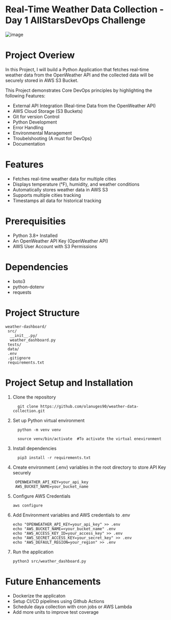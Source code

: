 # Real-Time Weather Data Collection - Day 1 AllStarsDevOps Challenge

![image](https://github.com/user-attachments/assets/e65dc8b1-abb0-4d0f-8dc6-1b3c78d69369)


# Project Overiew
In this Project, I will build a Python Application that fetches real-time weather data from the OpenWeather API and the collected data will be securely stored in AWS S3 Bucket.

This Project demonstrates Core DevOps principles by highlighting the following Features:
- External API Integration (Real-time Data from the OpenWeather API)
- AWS Cloud Storage (S3 Buckets)
- Git for version Control
- Python Development
- Error Handling
- Environmental Management
- Troubelshooting (A must for DevOps}
- Documentation
# Features
- Fetches real-time weather data for multiple cities
- Displays temperature (°F), humidity, and weather conditions
- Automatically stores weather data in AWS S3
- Supports multiple cities tracking
- Timestamps all data for historical tracking
# Prerequisities
- Python 3.8+ Installed
- An OpenWeather API Key (OpenWeather API)
- AWS User Account with S3 Permissions
# Dependencies
- boto3
- python-dotenv
- requests
# Project Structure

    weather-dashboard/
     src/
      __init__.py/
      weather_dashboard.py
     tests/
     data/
     .env
     .gitignore
     requirements.txt
     
# Project Setup and Installation 
1. Clone the repository
     
         git clone https://github.com/olanuges90/weather-data-collection.git
     
2. Set up Python virtual environment

         python -m venv venv

         source venv/bin/activate  #To activate the virtual enevironment
   
3. Install dependencies

         pip3 install -r requirements.txt

4. Create environment (.env) variables in the root directory to store API Key securely

        OPENWEATHER_API_KEY=your_api_key
        AWS_BUCKET_NAME=your_bucket_name

5. Configure AWS Credentials

       aws configure
   
6. Add Environment variables and AWS credentials to .env

       echo "OPENWEATHER_API_KEY=your_api_key" >> .env
       echo "AWS_BUCKET_NAME=<your_bucket_name" .env
       echo "AWS_ACCESS_KEY_ID=your_access_key" >> .env
       echo "AWS_SECRET_ACCESS_KEY=your_secret_key" >> .env
       echo "AWS_DEFAULT_REGION=your_region" >> .env
   
8. Run the application

       python3 src/weather_dashboard.py
# Future Enhancements
- Dockerize the applicaton
- Setup CI/CD pipelines using Github Actions
- Schedule daya collection with cron jobs or AWS Lambda
- Add more units to improve test coverage
